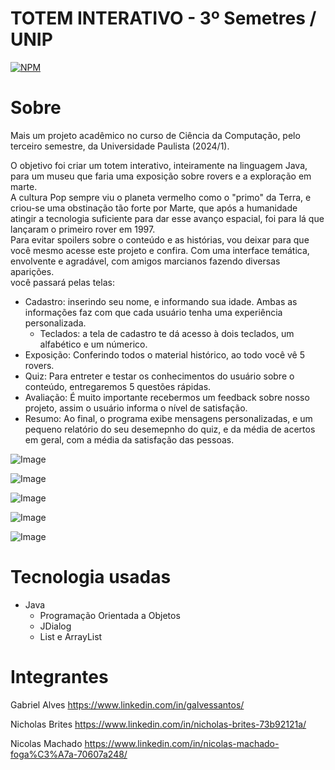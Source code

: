 # TOTEM INTERATIVO - 3º Semetres / UNIP

[![NPM](https://img.shields.io/npm/l/react)](https://github.com//nicholasbrites/aps3-unip-totem-interativo-marte/blob/main/LICENSE) 

# Sobre
Mais um projeto acadêmico no curso de Ciência da Computação, pelo terceiro semestre, da Universidade Paulista (2024/1).

O objetivo foi criar um totem interativo, inteiramente na linguagem Java, para um museu que faria uma exposição sobre rovers e a exploração em marte. <br>
A cultura Pop sempre viu o planeta vermelho como o "primo" da Terra, e criou-se uma obstinação tão forte por Marte, que após a humanidade atingir a tecnologia suficiente para dar esse avanço espacial, foi para lá que lançaram o primeiro rover em 1997. <br>
Para evitar spoilers sobre o conteúdo e as histórias, vou deixar para que você mesmo acesse este projeto e confira. Com uma interface temática, envolvente e agradável, com amigos marcianos fazendo diversas aparições. <br>
você passará pelas telas:
- Cadastro: inserindo seu nome, e informando sua idade. Ambas as informações faz com que cada usuário tenha uma experiência personalizada.
  - Teclados: a tela de cadastro te dá acesso à dois teclados, um alfabético e um númerico.
- Exposição: Conferindo todos o material histórico, ao todo você vê 5 rovers.
- Quiz: Para entreter e testar os conhecimentos do usuário sobre o conteúdo, entregaremos 5 questões rápidas.
- Avaliação: É muito importante recebermos um feedback sobre nosso projeto, assim o usuário informa o nível de satisfação.
- Resumo: Ao final, o programa exibe mensagens personalizadas, e um pequeno relatório do seu desemepnho do quiz, e da média de acertos em geral, com a média da satisfação das pessoas.

![Image](https://github.com/user-attachments/assets/dc5c54e0-e26a-40ab-ae1d-bac8cbfb2bf5)

![Image](https://github.com/user-attachments/assets/2cefa096-400e-4eb9-8380-8a24ede9d058)

![Image](https://github.com/user-attachments/assets/a91b3836-5d55-4623-a920-849199af783b)

![Image](https://github.com/user-attachments/assets/0e1ca5ad-97b0-4055-823a-126121896807)

![Image](https://github.com/user-attachments/assets/f8a553a3-da72-406b-bfa5-7c82bc9ddf4a)

# Tecnologia usadas
- Java
  - Programação Orientada a Objetos
  - JDialog
  - List e ArrayList

# Integrantes

Gabriel Alves https://www.linkedin.com/in/galvessantos/

Nicholas Brites https://www.linkedin.com/in/nicholas-brites-73b92121a/

Nicolas Machado https://www.linkedin.com/in/nicolas-machado-foga%C3%A7a-70607a248/
